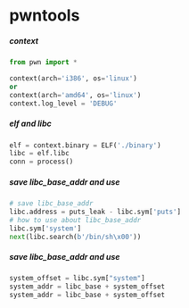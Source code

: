 # pwntools

##### context
```python
from pwn import *

context(arch='i386', os='linux')
or
context(arch='amd64', os='linux')
context.log_level = 'DEBUG'
```

##### elf and libc
```python
elf = context.binary = ELF('./binary')
libc = elf.libc
conn = process()
```

##### save libc_base_addr and use
```python
# save libc_base_addr
libc.address = puts_leak - libc.sym['puts']
# how to use about libc_base_addr
libc.sym['system']
next(libc.search(b'/bin/sh\x00'))
```


##### save libc_base_addr and use
```python
system_offset = libc.sym["system"]
system_addr = libc_base + system_offset
system_addr = libc_base + system_offset
```
